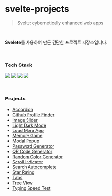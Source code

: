 # svelte-projects

> Svelte: cybernetically enhanced web apps

<br>

**Svelete**를 사용하여 만든 간단한 프로젝트 저장소입니다.

&nbsp;

### Tech Stack

<img src="https://img.shields.io/badge/javascript-F7DF1E?style=for-the-badge&logo=javascript&logoColor=white"> <img src="https://img.shields.io/badge/svelte-FF3E00?style=for-the-badge&logo=svelte&logoColor=white"> <img src="https://img.shields.io/badge/tailwindcss-06B6D4?style=for-the-badge&logo=tailwindcss&logoColor=white"> <img src="https://img.shields.io/badge/typescript-3178C6?style=for-the-badge&logo=typescript&logoColor=white">

&nbsp;

### Projects

- [Accordion](https://github.com/kmseunh/svelte-projects/tree/main/accordion)
- [Github Profile Finder](https://github.com/kmseunh/svelte-projects/tree/main/svelte-github-profile-finder)
- [Image Slider](https://github.com/kmseunh/svelte-projects/tree/main/svelte-image-slider)
- [Light Dark Mode](https://github.com/kmseunh/svelte-projects/tree/main/svelte-light-dark-mode)
- [Load More App](https://github.com/kmseunh/svelte-projects/tree/main/svelte-load-more-app)
- [Memory Game](https://github.com/kmseunh/svelte-projects/tree/main/svelte-memory-game)
- [Modal Popup](https://github.com/kmseunh/svelte-projects/tree/main/svelte-modal-popup)
- [Password Generator](https://github.com/kmseunh/svelte-projects/tree/main/svelte-password-generator)
- [QR Code Generator](https://github.com/kmseunh/svelte-projects/tree/main/svelte-qr-code-generator)
- [Random Color Generator](https://github.com/kmseunh/svelte-projects/tree/main/random-color-generator)
- [Scroll Indicator](https://github.com/kmseunh/svelte-projects/tree/main/svelte-scroll-indicator)
- [Search Autocomplete](https://github.com/kmseunh/svelte-projects/tree/main/svelte-search-autocomplete)
- [Star Rating](https://github.com/kmseunh/svelte-projects/tree/main/svelte-star-rating)
- [Tabs](https://github.com/kmseunh/svelte-projects/tree/main/svelte-tabs)
- [Tree View](https://github.com/kmseunh/svelte-projects/tree/main/svelte-tree-view)
- [Typing Speed Test](https://github.com/kmseunh/svelte-projects/tree/main/svelte-typing-speed-test)
